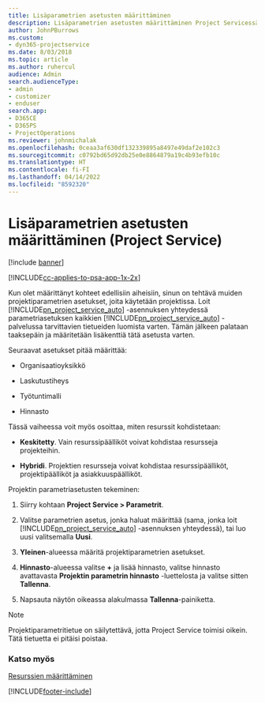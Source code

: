 ```yaml
---
title: Lisäparametrien asetusten määrittäminen
description: Lisäparametrien asetusten määrittäminen Project Servicessä
author: JohnPBurrows
ms.custom:
- dyn365-projectservice
ms.date: 8/03/2018
ms.topic: article
ms.author: ruhercul
audience: Admin
search.audienceType:
- admin
- customizer
- enduser
search.app:
- D365CE
- D365PS
- ProjectOperations
ms.reviewer: johnmichalak
ms.openlocfilehash: 0ceaa3af630df132339895a8497e49daf2e102c3
ms.sourcegitcommit: c0792bd65d92db25e0e8864879a19c4b93efb10c
ms.translationtype: HT
ms.contentlocale: fi-FI
ms.lasthandoff: 04/14/2022
ms.locfileid: "8592320"
---
```

# <a name="configure-additional-parameter-settings-project-service"></a>Lisäparametrien asetusten määrittäminen (Project Service)

[!include [banner](../includes/psa-now-project-operations.md)]

[!INCLUDE[cc-applies-to-psa-app-1x-2x](../includes/cc-applies-to-psa-app-1x-2x.md)]

Kun olet määrittänyt kohteet edellisiin aiheisiin, sinun on tehtävä muiden projektiparametrien asetukset, joita käytetään projektissa. Loit [!INCLUDE[pn_project_service_auto](../includes/pn-project-service-auto.md)] -asennuksen yhteydessä parametriasetuksen kaikkien [!INCLUDE[pn_project_service_auto](../includes/pn-project-service-auto.md)] -palvelussa tarvittavien tietueiden luomista varten. Tämän jälkeen palataan taaksepäin ja määritetään lisäkenttiä tätä asetusta varten.  
  
 Seuraavat asetukset pitää määrittää:  
  
-   Organisaatioyksikkö  
  
-   Laskutustiheys  
  
-   Työtuntimalli  
  
-   Hinnasto  
 
Tässä vaiheessa voit myös osoittaa, miten resurssit kohdistetaan:  
  
- **Keskitetty**. Vain resurssipäälliköt voivat kohdistaa resursseja projekteihin.  
  
- **Hybridi**. Projektien resursseja voivat kohdistaa resurssipäälliköt, projektipäälliköt ja asiakkuuspäälliköt.  
  
 
Projektin parametriasetusten tekeminen:  
  
1. Siirry kohtaan **Project Service > Parametrit**.  
  
2. Valitse parametrien asetus, jonka haluat määrittää (sama, jonka loit [!INCLUDE[pn_project_service_auto](../includes/pn-project-service-auto.md)] -asennuksen yhteydessä), tai luo uusi valitsemalla **Uusi**.  
  
3. **Yleinen**-alueessa määritä projektiparametrien asetukset.  
  
4. **Hinnasto**-alueessa valitse **+** ja lisää hinnasto, valitse hinnasto avattavasta **Projektin parametrin hinnasto** -luettelosta ja valitse sitten **Tallenna**.  
  
5. Napsauta näytön oikeassa alakulmassa **Tallenna**-painiketta.  

> [!NOTE]
> Projektiparametritietue on säilytettävä, jotta Project Service toimisi oikein. Tätä tietuetta ei pitäisi poistaa.

### <a name="see-also"></a>Katso myös  
 [Resurssien määrittäminen](../psa/set-up-resources.md)


[!INCLUDE[footer-include](../includes/footer-banner.md)]
